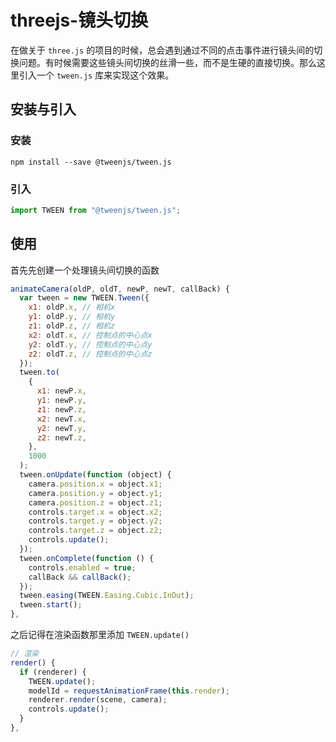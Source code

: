 # threejs-镜头切换

在做关于 `three.js` 的项目的时候，总会遇到通过不同的点击事件进行镜头间的切换问题。有时候需要这些镜头间切换的丝滑一些，而不是生硬的直接切换。那么这里引入一个 `tween.js` 库来实现这个效果。

## 安装与引入

### 安装

```js-nolint
npm install --save @tweenjs/tween.js
```

### 引入

```js
import TWEEN from "@tweenjs/tween.js";
```

## 使用

首先先创建一个处理镜头间切换的函数

```js
animateCamera(oldP, oldT, newP, newT, callBack) {
  var tween = new TWEEN.Tween({
    x1: oldP.x, // 相机x
    y1: oldP.y, // 相机y
    z1: oldP.z, // 相机z
    x2: oldT.x, // 控制点的中心点x
    y2: oldT.y, // 控制点的中心点y
    z2: oldT.z, // 控制点的中心点z
  });
  tween.to(
    {
      x1: newP.x,
      y1: newP.y,
      z1: newP.z,
      x2: newT.x,
      y2: newT.y,
      z2: newT.z,
    },
    1000
  );
  tween.onUpdate(function (object) {
    camera.position.x = object.x1;
    camera.position.y = object.y1;
    camera.position.z = object.z1;
    controls.target.x = object.x2;
    controls.target.y = object.y2;
    controls.target.z = object.z2;
    controls.update();
  });
  tween.onComplete(function () {
    controls.enabled = true;
    callBack && callBack();
  });
  tween.easing(TWEEN.Easing.Cubic.InOut);
  tween.start();
},
```

之后记得在渲染函数那里添加 `TWEEN.update()`

```js
// 渲染
render() {
  if (renderer) {
    TWEEN.update();
    modelId = requestAnimationFrame(this.render);
    renderer.render(scene, camera);
    controls.update();
  }
},
```